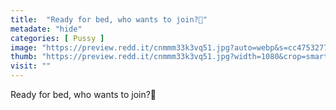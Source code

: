 ```yaml
---
title:  "Ready for bed, who wants to join?🙈"
metadate: "hide"
categories: [ Pussy ]
image: "https://preview.redd.it/cnmmm33k3vq51.jpg?auto=webp&s=cc475327796d13368710bd09c5d33f2f81c13aa1"
thumb: "https://preview.redd.it/cnmmm33k3vq51.jpg?width=1080&crop=smart&auto=webp&s=239f4ee249618173d0da71100974f8cedcafacb7"
visit: ""
---
```

Ready for bed, who wants to join?🙈
